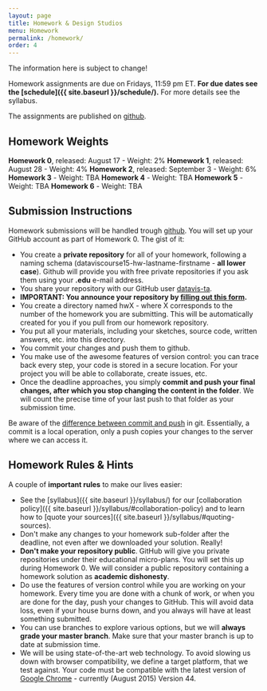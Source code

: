 ```yaml
---
layout: page
title: Homework & Design Studios
menu: Homework
permalink: /homework/
order: 4
---
```


 <div class="deadline">The information here is subject to change!</div>

Homework assignments are due on Fridays, 11:59 pm ET. **For due dates see the [schedule]({{ site.baseurl }}/schedule/).** For more details see the syllabus.

The assignments are published on [github](https://github.com/dataviscourse/2015-dataviscourse-homework).

## Homework Weights
 
 **Homework 0**, released: August 17 - Weight: 2%
 **Homework 1**, released: August 28 - Weight: 4%
 **Homework 2**, released: September 3 - Weight: 6%
 **Homework 3** - Weight: TBA
 **Homework 4** - Weight: TBA
 **Homework 5** - Weight: TBA
 **Homework 6** - Weight: TBA
 

## Submission Instructions

Homework submissions will be handled trough [github](http://github.com). You will set up your GitHub account as part of Homework 0. The gist of it:

 * You create a **private repository** for all of your homework, following a naming schema (dataviscourse15-hw-lastname-firstname - **all lower case**). Github will provide you with free private repositories if you ask them using your **.edu** e-mail address.
 * You share your repository with our GitHub user [datavis-ta](http://github.com/datavis-ta).
 * **IMPORTANT: You announce your repository by [filling out this form](https://docs.google.com/forms/d/1C7nljpvoRzbTrSxZAWuNZuiq-uI1cPIoBcERNTrYsDo/viewform).**
 * You create a directory named hwX - where X corresponds to the number of the homework you are submitting. This will be automatically created for you if you pull from our homework repository.
 * You put all your materials, including your sketches, source code, written answers, etc. into this directory.
 * You commit your changes and push them to github.
 * You make use of the awesome features of version control: you can trace back every step, your code is stored in a secure location. For your project you will be able to collaborate, create issues, etc.
 * Once the deadline approaches, you simply **commit and push your final changes, after which you stop changing the content in the folder**. We will count the precise time of your last push to that folder as your submission time.

 <div class="deadline">
 Be aware of the <a href="http://stackoverflow.com/questions/2745076/what-is-the-difference-between-git-commit-and-git-push">difference between commit and push</a> in git. Essentially, a commit is a local operation, only a push copies your changes to the server where we can access it.
 </div>

## Homework Rules & Hints
 
A couple of **important rules** to make our lives easier:
 
 * See the [syllabus]({{ site.baseurl }}/syllabus/) for our [collaboration policy]({{ site.baseurl }}/syllabus/#collaboration-policy) and to learn how to [quote your sources]({{ site.baseurl }}/syllabus/#quoting-sources). 
 * Don't make any changes to your homework sub-folder after the deadline, not even after we downloaded your solution. Really!
 * **Don't make your repository public**. GitHub will give you private repositories under their educational micro-plans. You will set this up during Homework 0. We will consider a public repository containing a homework solution as **academic dishonesty**.
 * Do use the features of version control while you are working on your homework. Every time you are done with a chunk of work, or when you are done for the day, push your changes to GitHub. This will avoid data loss, even if your house burns down, and you always will have at least something submitted.
 * You can use branches to explore various options, but we will **always grade your master branch**. Make sure that your master branch is up to date at submission time.
 * We will be using state-of-the-art web technology. To avoid slowing us down with browser compatibility, we define a target platform, that we test against. Your code must be compatible with the latest version of [Google Chrome](https://www.google.com/chrome) - currently (August 2015) Version 44.
 


